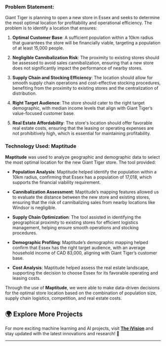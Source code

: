 ### Problem Statement:

Giant Tiger is planning to open a new store in Essex and seeks to determine the most optimal location for profitability and operational efficiency. The problem is to identify a location that ensures:

1. **Optimal Customer Base**: A sufficient population within a 10km radius that guarantees the store will be financially viable, targeting a population of at least 15,000 people.
   
2. **Negligible Cannibalization Risk**: The proximity to existing stores should be assessed to avoid sales cannibalization, ensuring that a new store does not significantly impact the performance of nearby stores.

3. **Supply Chain and Stocking Efficiency**: The location should allow for smooth supply chain operations and cost-effective stocking procedures, benefiting from the proximity to existing stores and the centralization of distribution.

4. **Right Target Audience**: The store should cater to the right target demographic, with median income levels that align with Giant Tiger’s value-focused customer base.

5. **Real Estate Affordability**: The store's location should offer favorable real estate costs, ensuring that the leasing or operating expenses are not prohibitively high, which is essential for maintaining profitability.

### Technology Used: Maptitude

**Maptitude** was used to analyze geographic and demographic data to select the most optimal location for the new Giant Tiger store. The tool provided:

- **Population Analysis**: Maptitude helped identify the population within a 10km radius, confirming that Essex has a population of 17,018, which supports the financial viability requirement.

- **Cannibalization Assessment**: Maptitude’s mapping features allowed us to evaluate the distance between the new store and existing stores, ensuring that the risk of cannibalizing sales from nearby locations like Windsor is negligible.

- **Supply Chain Optimization**: The tool assisted in identifying the geographical proximity to existing stores for efficient logistics management, helping ensure smooth operations and stocking procedures.

- **Demographic Profiling**: Maptitude’s demographic mapping helped confirm that Essex has the right target audience, with an average household income of CAD 83,000, aligning with Giant Tiger’s customer base.

- **Cost Analysis**: Maptitude helped assess the real estate landscape, supporting the decision to choose Essex for its favorable operating and leasing costs. 

Through the use of **Maptitude**, we were able to make data-driven decisions for the optimal store location based on the combination of population size, supply chain logistics, competition, and real estate costs.

## 🌍 Explore More Projects  
For more exciting machine learning and AI projects, visit **[The iVision](https://theivision.wordpress.com/)** and stay updated with the latest innovations and research! 🚀  

---
